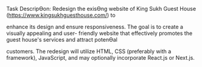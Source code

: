 Task DescripƟon:
Redesign the exisƟng website of King Sukh Guest House (https://www.kingsukhguesthouse.com/) to

enhance its design and ensure responsiveness. The goal is to create a visually appealing and user-
friendly website that effectively promotes the guest house's services and attract potenƟal

customers. The redesign will utilize HTML, CSS (preferably with a framework), JavaScript, and may
optionally incorporate React.js or Next.js.
